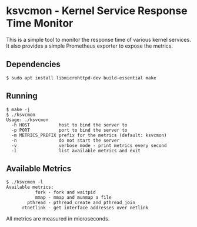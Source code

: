 ksvcmon - Kernel Service Response Time Monitor
==============================================

This is a simple tool to monitor the response time of various kernel services. It also provides a simple Prometheus exporter to expose the metrics.

## Dependencies

```shell
$ sudo apt install libmicrohttpd-dev build-essential make
```

## Running

```shell
$ make -j
$ ./ksvcmon
Usage: ./ksvcmon
  -h HOST           host to bind the server to
  -p PORT           port to bind the server to
  -m METRICS_PREFIX prefix for the metrics (default: ksvcmon)
  -n                do not start the server
  -v                verbose mode - print metrics every second
  -l                list available metrics and exit
```

## Available Metrics

```shell
$ ./ksvcmon -l
Available metrics:
           fork - fork and waitpid                                  
           mmap - mmap and munmap a file                            
        pthread - pthread_create and pthread_join                   
      rtnetlink - get interface addresses over netlink
```

All metrics are measured in microseconds.